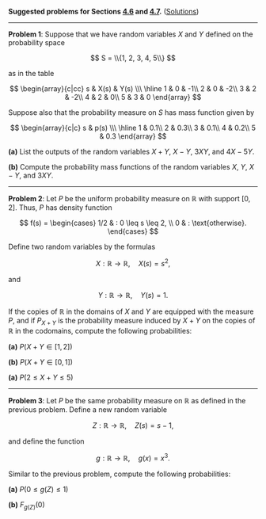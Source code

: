 **Suggested problems for Sections [4.6](https://mml.johnmyersmath.com/stats-book/chapters/random-variables.html#the-algebra-of-random-variables) and [4.7](https://mml.johnmyersmath.com/stats-book/chapters/random-variables.html#functions-of-random-variables).** ([Solutions](./13-suggested-problems-sol.md))

---

**Problem 1**: Suppose that we have random variables $X$ and $Y$ defined on the probability space

$$
S = \\{1, 2, 3, 4, 5\\}
$$

as in the table

$$
\begin{array}{c|cc}
s & X(s) & Y(s) \\\ \hline
1 & 0 & -1\\
2 & 0 & -2\\
3 & 2 & -2\\
4 & 2 & 0\\
5 & 3 & 0
\end{array}	
$$

Suppose also that the probability measure on $S$ has mass function given by

$$
\begin{array}{c|c}
s & p(s) \\\ \hline
1 & 0.1\\
2 & 0.3\\
3 & 0.1\\
4 & 0.2\\
5 & 0.3
\end{array}
$$

**(a)** List the outputs of the random variables $X+Y$, $X-Y$, $3XY$, and $4X-5Y$.

**(b)** Compute the probability mass functions of the random variables $X$, $Y$, $X-Y$, and $3XY$.

---

**Problem 2**: Let $P$ be the uniform probability measure on $\mathbb{R}$ with support $[0,2]$. Thus, $P$ has density function

$$
f(s) = \begin{cases}
1/2 & : 0 \leq s \leq 2, \\
0 & : \text{otherwise}.
\end{cases}
$$

Define two random variables by the formulas

$$
X: \mathbb{R} \to \mathbb{R}, \quad X(s) = s^2,
$$

and

$$
Y: \mathbb{R} \to \mathbb{R}, \quad Y(s) = 1.
$$

If the copies of $\mathbb{R}$ in the domains of $X$ and $Y$ are equipped with the measure $P$, and if $P_{X+Y}$ is the probability measure induced by $X+Y$ on the copies of $\mathbb{R}$ in the codomains, compute the following probabilities:

**(a)** $P\big(X+Y\in [1,2] \big)$

**(b)** $P\big( X+Y \in [0,1] \big)$

**(a)** $P\big( 2\leq X+Y \leq 5 \big)$

---

**Problem 3**: Let $P$ be the same probability measure on $\mathbb{R}$ as defined in the previous problem. Define a new random variable

$$
Z: \mathbb{R}\to \mathbb{R}, \quad Z(s) = s-1,
$$

and define the function

$$
g: \mathbb{R} \to \mathbb{R}, \quad g(x) = x^3.
$$

Similar to the previous problem, compute the following probabilities:

**(a)** $P\big(0\leq g(Z) \leq 1 \big)$

**(b)** $F_{g(Z)}(0)$
